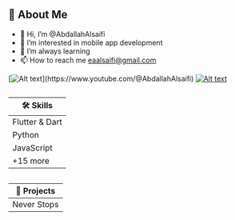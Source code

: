 
## 🚀 About Me
- 👋 Hi, I’m @AbdallahAlsaifi
- 👀 I’m interested in mobile app development
- 🌱 I’m always learning
- 📫 How to reach me eaalsaifi@gmail.com
  
[![Alt text]([https://cdn4.iconfinder.com/data/icons/flat-brand-logo-2/512/youtube-256.png](https://cdn1.iconfinder.com/data/icons/3in1-social-media-piconic/512/696414-youtube-256.png))](https://www.youtube.com/@AbdallahAlsaifi)
[![Alt text](https://bmc-cdn.nyc3.digitaloceanspaces.com/BMC-button-images/custom_images/orange_img.png)](https://www.buymeacoffee.com/abdallahalsaifi)

##
|  🛠 Skills    |
| ------------- |
| Flutter & Dart| 
|     Python    |
|     JavaScript    |
|     +15 more |


##
|  📱 Projects    |
| ------------- |
| Never Stops| 


